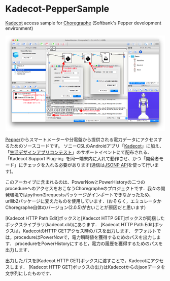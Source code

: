 # Kadecot-PepperSample
[Kadecot](http://kadecot.net) access sample for [Choregraphe](http://www.softbank.jp/robot/developer/tools/sdk/)  (Softbank's Pepper development environment)

![User Interface](https://raw.githubusercontent.com/SonyCSL/KadecotPepperSample/master/kadecot-choregraphe.png)

[Pepper](http://www.softbank.jp/robot/)からスマートメーターや分電盤から提供される電力データにアクセスするためのソースコードです。
ソニーCSLのAndroidアプリ「[Kadecot](http://kadecot.net/)」に加え、「[生活デザインアプリコンテスト](http://lifedesign-app.org/)」のサポートイベントにて配布される、「Kadecot Support Plug-in」を同一端末内に入れて動作させ、かつ「開発者モード」にチェックを入れる必要があります(通信は[JSONP API](http://kadecot.net/blog/2750/)を使って行います)。

このアーカイブに含まれるのは、PowerNowとPowerHistoryの二つのprocedureへのアクセスをおこなうChoregrapheのプロジェクトです．我々の開発環境ではpythonのrequestsパッケージがインポートできなかったため，urllib2パッケージに変えたものを使用しています．(おそらく，エミュレータかChoregraphe自体のバージョン(2.0.5)が古いことが原因だと思います)

[Kadecot HTTP Path Edit]ボックスと[Kadecot HTTP GET]ボックスが同梱したボックスライブラリ(kadecot.cbl)にあります．
[Kadecot HTTP Path Edit]ボックスは，KadecotのHTTP GETアクセス時のパスを出力します．
デフォルトでは，procedureはPowerNowで，電力瞬時値を獲得するためのパスを出力します．
procedureをPowerHistoryにすると，電力の履歴を獲得するためのパスを出力します．

出力したパスを[Kadecot HTTP GET]ボックスに渡すことで，Kadecotにアクセスします．
[Kadecot HTTP GET]ボックスの出力はKadecotからのjsonデータを文字列にしたものです．
